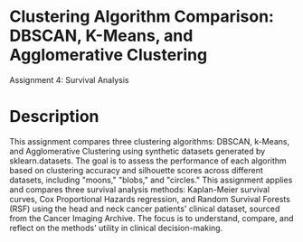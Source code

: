 # Clustering Algorithm Comparison: DBSCAN, K-Means, and Agglomerative Clustering
Assignment 4: Survival Analysis

# Description
This assignment compares three clustering algorithms: DBSCAN, k-Means, and Agglomerative Clustering using synthetic datasets generated by sklearn.datasets. The goal is to assess the performance of each algorithm based on clustering accuracy and silhouette scores across different datasets, including "moons," "blobs," and "circles."
This assignment applies and compares three survival analysis methods: Kaplan-Meier survival curves, Cox Proportional Hazards regression, and Random Survival Forests (RSF) using the head and neck cancer patients' clinical dataset, sourced from the Cancer Imaging Archive. The focus is to understand, compare, and reflect on the methods' utility in clinical decision-making.

#

